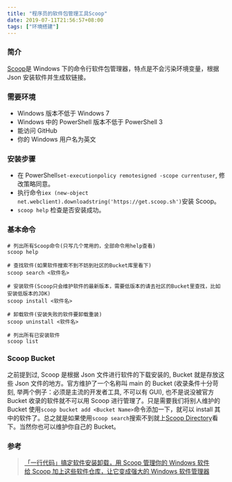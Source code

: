 ```yaml
---
title: "程序员的软件包管理工具Scoop"
date: 2019-07-11T21:56:57+08:00
tags: ["环境搭建"]
---
```


### 简介

[Scoop](https://scoop.sh/)是 Windows 下的命令行软件包管理器，特点是不会污染环境变量，根据 Json 安装软件并生成软链接。

### 需要环境

- Windows 版本不低于 Windows 7
- Windows 中的 PowerShell 版本不低于 PowerShell 3
- 能访问 GitHub
- 你的 Windows 用户名为英文

### 安装步骤

- 在 PowerShell`set-executionpolicy remotesigned -scope currentuser`, 修改策略同意。
- 执行命令`iex (new-object net.webclient).downloadstring('https://get.scoop.sh')`安装 Scoop。
- `scoop help` 检查是否安装成功。

### 基本命令

```
# 列出所有Scoop命令(只写几个常用的，全部命令用help查看)
scoop help

# 查找软件(如果软件搜索不到不妨到社区的Bucket库里看下)
scoop search <软件名>

# 安装软件(Scoop只会维护软件的最新版本，需要低版本的请去社区的Bucket里查找，比如安装低版本的JDK)
scoop install <软件名>

# 卸载软件(安装失败的软件要卸载重装)
scoop uninstall <软件名>

# 列出所有已安装软件
scoop list
```

### Scoop Bucket

之前提到过, Scoop 是根据 Json 文件进行软件的下载安装的, Bucket 就是存放这些 Json 文件的地方。官方维护了一个名称叫 main 的 Bucket (收录条件十分苛刻, 举两个例子：必须是主流的开发者工具, 不可以有 GUI), 也不是说没被官方 Bucket 收录的软件就不可以用 Scoop 进行管理了。只是需要我们将别人维护的 Bucket 使用`scoop bucket add <Bucket Name>`命令添加一下，就可以 install 其中的软件了。总之就是如果使用`scoop search`搜索不到就上[Scoop Directory](https://github.com/rasa/scoop-directory/blob/master/by-score.md)看下。当然你也可以维护你自己的 Bucket。

### 参考

> [「一行代码」搞定软件安装卸载，用 Scoop 管理你的 Windows 软件](https://sspai.com/post/52496)  
> [给 Scoop 加上这些软件仓库，让它变成强大的 Windows 软件管理器](https://sspai.com/post/52710)
